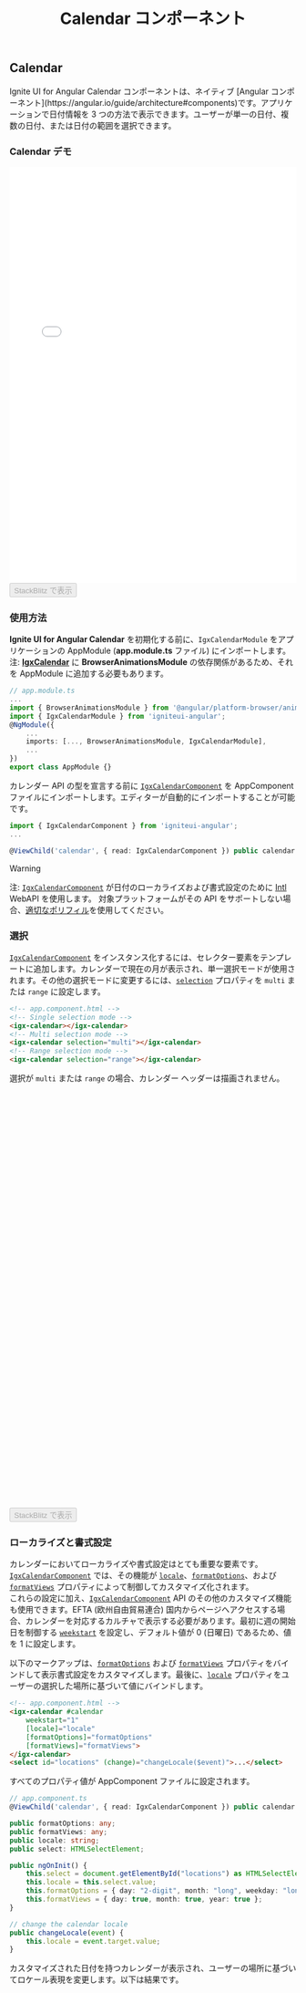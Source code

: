 ﻿---
title: Calendar コンポーネント
_description: Ignite UI for Angular の Calendar コンポーネントを使用して、アプリケーションで日付情報の表示および日付の入力を可能なカレンダーを作成します。
_keywords: Ignite UI for Angular, UI コントロール, Angular ウィジェット, web ウィジェット, UI ウィジェット, Angular, ネイティブ Angular コンポーネント スィート, ネイティブ Angular コントロール, ネイティブ Angular コンポーネント ライブラリ, Angular Calendar コンポーネント, Angular Calendar コントロール
_language: ja
---

## Calendar
<p class="highlight">Ignite UI for Angular Calendar コンポーネントは、ネイティブ [Angular コンポーネント](https://angular.io/guide/architecture#components)です。アプリケーションで日付情報を 3 つの方法で表示できます。ユーザーが単一の日付、複数の日付、または日付の範囲を選択できます。</p>

### Calendar デモ
<div class="sample-container loading" style="height: 730px">
    <iframe id="calendar-sample-5-iframe" src='{environment:demosBaseUrl}/scheduling/calendar-sample-5' width="100%" height="100%" seamless frameBorder="0" onload="onSampleIframeContentLoaded(this);"></iframe>
</div>
<div>
    <button data-localize="stackblitz" disabled class="stackblitz-btn" data-iframe-id="calendar-sample-5-iframe" data-demos-base-url="{environment:demosBaseUrl}">StackBlitz で表示</button>
</div>

### 使用方法
**Ignite UI for Angular Calendar** を初期化する前に、`IgxCalendarModule` をアプリケーションの AppModule (**app.module.ts** ファイル) にインポートします。注: [**IgxCalendar**]({environment:angularApiUrl}/classes/igxcalendarcomponent.html) に **BrowserAnimationsModule** の依存関係があるため、それを AppModule に追加する必要もあります。

```typescript
// app.module.ts
...
import { BrowserAnimationsModule } from '@angular/platform-browser/animations';
import { IgxCalendarModule } from 'igniteui-angular';
@NgModule({
    ...
    imports: [..., BrowserAnimationsModule, IgxCalendarModule],
    ...
})
export class AppModule {}
```

カレンダー API の型を宣言する前に [`IgxCalendarComponent`]({environment:angularApiUrl}/classes/igxcalendarcomponent.html) を AppComponent ファイルにインポートします。エディターが自動的にインポートすることが可能です。

```typescript
import { IgxCalendarComponent } from 'igniteui-angular';
...

@ViewChild('calendar', { read: IgxCalendarComponent }) public calendar: IgxCalendarComponent;
```

> [!WARNING]
> 注: [`IgxCalendarComponent`]({environment:angularApiUrl}/classes/igxcalendarcomponent.html) が日付のローカライズおよび書式設定のために [Intl](https://developer.mozilla.org/ja/docs/Web/JavaScript/Reference/Global_Objects/DateTimeFormat) WebAPI を使用します。
> 対象プラットフォームがその API をサポートしない場合、[適切なポリフィル](https://github.com/andyearnshaw/Intl.js/)を使用してください。

### 選択
[`IgxCalendarComponent`]({environment:angularApiUrl}/classes/igxcalendarcomponent.html) をインスタンス化するには、セレクター要素をテンプレートに追加します。カレンダーで現在の月が表示され、単一選択モードが使用されます。その他の選択モードに変更するには、[`selection`]({environment:angularApiUrl}/classes/igxcalendarbase.html#selection) プロパティを `multi` または `range` に設定します。

```html
<!-- app.component.html -->
<!-- Single selection mode -->
<igx-calendar></igx-calendar>
<!-- Multi selection mode -->
<igx-calendar selection="multi"></igx-calendar>
<!-- Range selection mode -->
<igx-calendar selection="range"></igx-calendar>
```

選択が `multi` または `range` の場合、カレンダー ヘッダーは描画されません。

<div class="sample-container loading" style="height: 730px">
    <iframe id="calendar-sample-1-iframe" data-src='{environment:demosBaseUrl}/scheduling/calendar-sample-1' width="100%" height="100%" seamless="" frameBorder="0" class="lazyload"></iframe>
</div>
<div>
    <button data-localize="stackblitz" disabled class="stackblitz-btn" data-iframe-id="calendar-sample-1-iframe" data-demos-base-url="{environment:demosBaseUrl}">StackBlitz で表示</button>
</div>

### ローカライズと書式設定

カレンダーにおいてローカライズや書式設定はとても重要な要素です。[`IgxCalendarComponent`]({environment:angularApiUrl}/classes/igxcalendarcomponent.html) では、その機能が [`locale`]({environment:angularApiUrl}/classes/igxcalendarbase.html#locale)、[`formatOptions`]({environment:angularApiUrl}/classes/igxcalendarbase.html#formatoptions)、および [`formatViews`]({environment:angularApiUrl}/classes/igxmonthpickerbase.html#formatviews) プロパティによって制御してカスタマイズ化されます。
<br>
これらの設定に加え、[`IgxCalendarComponent`]({environment:angularApiUrl}/classes/igxcalendarcomponent.html) API のその他のカスタマイズ機能も使用できます。EFTA (欧州自由貿易連合) 国内からページへアクセスする場合、カレンダーを対応するカルチャで表示する必要があります。最初に週の開始日を制御する [`weekstart`]({environment:angularApiUrl}/classes/igxcalendarbase.html#weekstart) を設定し、デフォルト値が 0 (日曜日) であるため、値を 1 に設定します。

以下のマークアップは、[`formatOptions`]({environment:angularApiUrl}/classes/igxcalendarbase.html#formatoptions) および [`formatViews`]({environment:angularApiUrl}/classes/igxmonthpickerbase.html#formatviews) プロパティをバインドして表示書式設定をカスタマイズします。最後に、[`locale`]({environment:angularApiUrl}/classes/igxcalendarbase.html#locale) プロパティをユーザーの選択した場所に基づいて値にバインドします。

```html
<!-- app.component.html -->
<igx-calendar #calendar
    weekstart="1"
    [locale]="locale"
    [formatOptions]="formatOptions"
    [formatViews]="formatViews">
</igx-calendar>
<select id="locations" (change)="changeLocale($event)">...</select>
```

すべてのプロパティ値が AppComponent ファイルに設定されます。

```typescript
// app.component.ts
@ViewChild('calendar', { read: IgxCalendarComponent }) public calendar: IgxCalendarComponent;

public formatOptions: any;
public formatViews: any;
public locale: string;
public select: HTMLSelectElement;

public ngOnInit() {
    this.select = document.getElementById("locations") as HTMLSelectElement;
    this.locale = this.select.value;
    this.formatOptions = { day: "2-digit", month: "long", weekday: "long", year: "numeric" };
    this.formatViews = { day: true, month: true, year: true };
}

// change the calendar locale
public changeLocale(event) {
    this.locale = event.target.value;
}
```

カスタマイズされた日付を持つカレンダーが表示され、ユーザーの場所に基づいてロケール表現を変更します。以下は結果です。

<div class="sample-container loading" style="height: 570px">
    <iframe id="calendar-sample-2-iframe" data-src='{environment:demosBaseUrl}/scheduling/calendar-sample-2' width="100%" height="100%" seamless="" frameBorder="0" class="lazyload"></iframe>
</div>
<div>
    <button data-localize="stackblitz" disabled class="stackblitz-btn" data-iframe-id="calendar-sample-2-iframe" data-demos-base-url="{environment:demosBaseUrl}">StackBlitz で表示</button>
</div>

### イベント
このサンプルを拡張します。ユーザーが 5 日以下の日付範囲を入力する必要があります。カレンダーの [`selection`]({environment:angularApiUrl}/classes/igxcalendarcomponent.html#selection) モードを range に設定し、範囲が無効な場合にユーザーに選択を変更するための通知を表示する [`onSelection`]({environment:angularApiUrl}/classes/igxcalendarbase.html#onselection) イベントを使用します。

```html
<!-- app.component.html -->
<igx-calendar #calendar
    ...
    selection="range"
    (onSelection)="verifyRange($event)">
</igx-calendar>
```

[`onSelection`]({environment:angularApiUrl}/classes/igxcalendarbase.html#onselection) イベントに渡した値が選択した日付のコレクションで、その長さに基づいてロジックを実行します。無効な選択をユーザーに通知する場合、選択を範囲の最初の日のみを含むために [`selectDate`]({environment:angularApiUrl}/classes/igxcalendarcomponent.html#selectdate) メソッドを使用してリセットします。

```typescript
// app.component.ts
...
public verifyRange(dates: Date[]) {
    if (dates.length > 5) {
        this.calendar.selectDate(dates[0]);
        this.dialog.open();
    }
}
```

以下で範囲の選択動作を確認できます。

<div class="sample-container loading" style="height: 460px">
    <iframe id="calendar-sample-3-iframe" data-src='{environment:demosBaseUrl}/scheduling/calendar-sample-3' width="100%" height="100%" seamless="" frameBorder="0" class="lazyload"></iframe>
</div>
<div>
    <button data-localize="stackblitz" disabled class="stackblitz-btn" data-iframe-id="calendar-sample-3-iframe" data-demos-base-url="{environment:demosBaseUrl}">StackBlitz で表示</button>
</div>

### テンプレート

[`IgxCalendarComponent`]({environment:angularApiUrl}/classes/igxcalendarcomponent.html) API (プロパティ、イベント、メソッド) を使用して要件によってカレンダーを構成し、コードで操作する方法を説明しました。次にヘッダーおよびサブヘッダーのテンプレート機能を使用して外観をカスタマイズします。

カスタマイズは、カレンダーの ng-template を **igxCalendarHeader** または **igxCalendarSubheader** ディレクティブでデコレートし、返されたコンテキストを使用して日付の表示をカスタマイズします。
**igxCalendarHeader** ディレクティブでデコレートされるテンプレートは、カレンダーの選択が単一に設定された場合のみ描画されます。**igxCalendarSubheader** はすべての選択モードで利用可能です。

この例ではヘッダーに完全な日付を表示し、サブヘッダーに曜日を含むためにデフォルト テンプレートを変更します。

```html
<!-- app.component.html-->
<igx-calendar>
    <!-- Modify the header to display the month (in titlecase), day and weekday -->
    <ng-template igxCalendarHeader let-parts>
        {{ parts.month.combined | titlecase }} {{parts.day.combined }} {{ parts.weekday.combined }}
    </ng-template>
    <ng-template igxCalendarSubheader let-parts>
        <span class="date__el" (click)="parts.monthView()">{{ parts.month.combined }}</span>
        <span class="date__el" (click)="parts.yearView()">{{ parts.year.combined }}</span>
    </ng-template>
</igx-calendar>
```

> [!NOTE]
> Internet Explorer および Edge ブラウザーの場合、両方のブラウザーがこの機能を提供する Intl API を実装しないため、日付部分は空の文字列です。 ([formatToParts](https://developer.mozilla.org/ja/docs/Web/JavaScript/Reference/Global_Objects/DateTimeFormat/formatToParts) を参照)

このブラウザーをサポートするには、[ngIf](https://angular.io/api/common/NgIf#using-non-inlined-then-template) ディレクティブを使用する代わりのテンプレートを使用します。

```html
<!-- app.component.html-->
<igx-calendar #component locale="fr">
    <div *ngIf="formatParts; else parseTemplate">
        <ng-template igxCalendarHeader let-parts>
            {{ parts.month.combined | titlecase }} {{ parts.day.combined }} {{ parts.weekday.combined }}
        </ng-template>
        <ng-template igxCalendarSubheader let-parts>
            <span class="date__el" (click)="parts.monthView()">{{ parts.month.combined }}</span>
            <span class="date__el" (click)="parts.yearView()">{{ parts.year.combined }}</span>
        </ng-template>
    </div>

    <!-- Parse template for browsers not supporting Intl parts-->
    <ng-template #parseTemplate>
        <ng-template igxCalendarHeader let-parts>
            {{ getDatePart(parts, component, 'month') | titlecase }} {{ getDatePart(parts, component, 'day') }} {{ getDatePart(parts, component, 'weekday') }}
        </ng-template>
        <ng-template igxCalendarSubheader let-parts>
            <span class="date__el" (click)="parts.monthView()">{{ getDatePart(parts, component, 'month') }}</span>
            <span class="date__el" (click)="parts.yearView()">{{ getDatePart(parts, component, 'year') }}</span>
        </ng-template>
    </ng-template>
</igx-calendar>
```

**ngIf** は、使用するテンプレートを制御するために **formatParts** 式の値を評価します。代わりの **#parseTemplate** テンプレートを参照します。{} にある式は評価された値を返す **getDatePart** メソッドを起動します。この場合、書式設定された日付部分 (年、曜日、月など) を返します。**getDatePart** に渡されたパラメーターは、書式設定が [`IgxCalendarComponent`]({environment:angularApiUrl}/classes/igxcalendarcomponent.html) の locale および format オプションに基づいて設定されるために必要です。

```typescript
// app.component.ts
public intlDateTimeFormat = new Intl.DateTimeFormat() as any;
public formatParts: boolean = this.intlDateTimeFormat.formatToParts;

public getDatePart(val: any, component: any, datePart: string) {
    const date = val.date as Date;
    const locale = component.locale;
    const formatOptions: Intl.DateTimeFormatOptions = {};
    formatOptions[datePart] = component.formatOptions[datePart];

    return date.toLocaleString(locale, formatOptions);

    // instead of toLocaleString we can use Intl.DateTimeFormat.format as well:
    // const partFormatter = new Intl.DateTimeFormat(locale, formatOptions);
    // return partFormatter.format(date);
}
```

この条件付きテンプレート化および日付解析を実装後、ブラウザーの間の書式設定が統一されます。

<div class="sample-container loading" style="height: 570px">
    <iframe id="calendar-sample-4-iframe" data-src='{environment:demosBaseUrl}/scheduling/calendar-sample-4' width="100%" height="100%" seamless="" frameBorder="0" class="lazyload"></iframe>
</div>
<div>
    <button data-localize="stackblitz" disabled class="stackblitz-btn" data-iframe-id="calendar-sample-4-iframe" data-demos-base-url="{environment:demosBaseUrl}">StackBlitz で表示</button>
</div>

### 日付の無効化
このセクションは、[`disabledDates`]({environment:angularApiUrl}/classes/igxcalendarbase.html#disableddates) 機能の使用について説明します。異なる`単一の日付`または`範囲`の要素を配列に追加し、[`disabledDates`]({environment:angularApiUrl}/classes/igxcalendarbase.html#disableddates) 記述子に渡すことができます。

```typescript
this.calendar.disabledDates = [new DateRangeDescriptor(DateRangeType.Between, [
    new Date(2018, 8, 2),
    new Date(2018, 8, 8)
])];
```

[`DateRangeType`]({environment:angularApiUrl}/enums/daterangetype.html) は無効にする範囲を指定するために使用します。たとえば、[`DateRangeType.Between`]({environment:angularApiUrl}/enums/daterangetype.html#between) は配列の特定の 2 つの日付間を無効にします。上記のコード スニペット。
以下の API の表は、使用可能なすべての [`DateRangeType`]({environment:angularApiUrl}/enums/daterangetype.html) 値です。

この機能は、選択およびフォーカスが可能な日付を制限する必要がある場合に使用します。

特定の範囲の日付を無効にするサンプルを作成します。

```typescript
export class CalendarSample6Component {
    @ViewChild("calendar") public calendar: IgxCalendarComponent;
    public today = new Date(Date.now());
    public range = [
        new Date(this.today.getFullYear(), this.today.getMonth(), 3),
        new Date(this.today.getFullYear(), this.today.getMonth(), 8)
    ];

    public ngOnInit() {
        this.calendar.disabledDates = [new DateRangeDescriptor(DateRangeType.Between, this.range)];
    }
}

```

以下は結果です。

<div class="sample-container loading" style="height: 480px">
    <iframe id="calendar-sample-6-iframe" data-src='{environment:demosBaseUrl}/scheduling/calendar-sample-6' width="100%" height="100%" seamless="" frameBorder="0" class="lazyload"></iframe>
</div>
<div>
    <button data-localize="stackblitz" disabled class="stackblitz-btn" data-iframe-id="calendar-sample-6-iframe" data-demos-base-url="{environment:demosBaseUrl}">stackblitz で開く</button>
</div>


### 特定の日付

[`Special dates`]({environment:angularApiUrl}/classes/igxcalendarbase.html#specialdates) 機能は、[`Disabled dates`]({environment:angularApiUrl}/classes/igxcalendarbase.html#disableddates) とほとんど同じ構成を使用します。違いは、日付の `styling` と `interaction` です。また [`Special dates`]({environment:angularApiUrl}/classes/igxcalendarbase.html#specialdates) の選択やフォーカスが可能です。

[`Special dates`]({environment:angularApiUrl}/classes/igxcalendarbase.html#specialdates) を [`igxCalendar`]({environment:angularApiUrl}/classes/igxcalendarcomponent.html) に追加し、[`DateRangeType.Specific`]({environment:angularApiUrl}/enums/daterangetype.html#specific) の [`DateRangeDescriptor`]({environment:angularApiUrl}/interfaces/daterangedescriptor.html) 項目を作成して [`dateRange`]({environment:angularApiUrl}/interfaces/daterangedescriptor.html#daterange) で日付の配列を渡します。

```typescript
export class CalendarSample7Component {
    @ViewChild("calendar") public calendar: IgxCalendarComponent;
    @ViewChild(IgxSnackbarComponent) public snackbar: IgxSnackbarComponent;
    public range = [];

    ...
    public selectPTOdays(dates: Date[]) {
        this.range = dates;
    }

    public submitPTOdays(eventArgs) {
        this.calendar.specialDates =
            [new DateRangeDescriptor(DateRangeType.Specific, this.range)];

        this.range.forEach((item) => {
            this.calendar.selectDate(item);
        });

        ...
    }
}
```

```html
<article class="sample-column calendar-wrapper">
    <span>Request Time Off</span>
    <igx-calendar #calendar
        selection="multi"
        (onSelection)="selectPTOdays($event)">
    </igx-calendar>
    <button igxButton="raised" (click)="submitPTOdays($event)">Submit Request</button>
</article>
```

選択した日付配列を使用して `Special dates` 記述子を定義します。

結果:

<div class="sample-container loading" style="height: 540px">
    <iframe id="calendar-sample-7-iframe" data-src='{environment:demosBaseUrl}/scheduling/calendar-sample-7' width="100%" height="100%" seamless="" frameBorder="0" class="lazyload"></iframe>
</div>
<div>
    <button data-localize="stackblitz" disabled class="stackblitz-btn" data-iframe-id="calendar-sample-7-iframe" data-demos-base-url="{environment:demosBaseUrl}">stackblitz で開く</button>
</div>

### ビュー
`IgxCalendarModule` によって提供される個別のビューがあり、別々に使用できます。
- Days ビュー - [`igx-days-view`]({environment:angularApiUrl}/classes/igxdaysviewcomponent.html)
- Months ビュー - [`igx-months-view`]({environment:angularApiUrl}/classes/igxmonthsviewcomponent.html)
- Years ビュー - [`igx-years-view`]({environment:angularApiUrl}/classes/igxyearsviewcomponent.html)

<div class="sample-container loading" style="height: 540px">
    <iframe id="calendar-views-iframe" data-src='{environment:demosBaseUrl}/scheduling/calendar-views' width="100%" height="100%" seamless="" frameBorder="0" class="lazyload"></iframe>
</div>
<div>
    <button data-localize="stackblitz" disabled class="stackblitz-btn" data-iframe-id="calendar-views-iframe" data-demos-base-url="{environment:demosBaseUrl}">stackblitz で開く</button>
</div>

### キーボード ナビゲーション
[**igxCalendar**]({environment:angularApiUrl}/classes/igxcalendarcomponent.html) コンポーネントにフォーカスがある場合、以下を使用してナビゲーションできます。
- <kbd>PageUp</kbd> キーは前の月に移動します。
- <kbd>PageDown</kbd> キーは次の月に移動します。
- <kbd>Shift</kbd> + <kbd>PageUp</kbd> キーは前の年に移動します。
- <kbd>Shift</kbd> + <kbd>PageDown</kbd>> キーは次の年に移動します。
- <kbd>Home</kbd> キーは現在の年の最初の月をフォーカスします。
- <kbd>End</kbd> キーは現在の月の最後の日または最後の月をフォーカスします。
- <kbd>Tab</kbd> キーはサブヘッダー ボタン間を移動します。

`前` または`次`の月のボタン（サブヘッダー内）にフォーカスがある場合、以下を使用します。
- <kbd>Space</kbd> または <kbd>Enter</kbd> キーは次の月または前の月のビューへスクロールします。

サブヘッダーの`月`ボタンのフォーカス時:
- <kbd>Space</kbd> または <kbd>Enter</kbd> キーは月ビューを開きます。

サブヘッダーの`年`ボタンのフォーカス時:
- <kbd>Space</kbd> または <kbd>Enter</kbd> キーは10 年ビューを開きます。

現在月の日のフォーカス時:
- 矢印キーで日を移動します。
- 矢印キーで前/翌月に移動します。
- 現在の月の最終日から次の日または現在の月の最初の日から前に移動すると、表示されている次の月または前の月にフォーカスが移動します。
- 現在の月の最終日から次の日または現在の月の最初の日から前に移動すると、表示されている次の月または前の月にフォーカスが移動します。
- <kbd>Enter</kbd> キーを使用して、現在フォーカスされている日を選択します。

月ビュー内の月のフォーカス時:
- 矢印キーで月を移動します。
- <kbd>Home</kbd> キーは月ビューの最初の月にフォーカスします。
- <kbd>End</kbd> キーは月ビューの最後の月にフォーカスします。
- <kbd>Enter</kbd> キーは、現在フォーカスされている月を選択してビューと閉じます。

10 年ビュー内の年のフォーカス時:
- 矢印キーで年を移動します。
- <kbd>Enter</kbd> キーは、現在フォーカスされている年を選択してビューと閉じます。

>[!NOTE]
 >バージョン 8.2.0 に続いて、キーボード ナビゲーションは現在の月以外の日をフォーカスせず、ビューの月を変更します。

<div class="divider--half"></div>


### マルチビュー カレンダー
[`monthsViewNumber`]({environment:angularApiUrl}/classes/igxcalendarcomponent.html#monthsviewnumber) 入力を使用して、表示される月の数が設定されます。
設定される最大値に制限はなく、月はフレックス コンテナに水平に表示されます。マルチ ビューカレンダーを表示する場合、[`hideOutsideDays`]({environment:angularApiUrl}/classes/igxcalendarcomponent.html#hideoutsidedays) を使用して、現在の月に属さない日を非表示にできます。マルチビュー カレンダーは、3 種類すべての選択をサポートしています。キーボード ナビゲーションは、表示されている次/前の月へ移動します。

結果:

<div class="sample-container loading" style="height: 540px">
    <iframe id="multiview-calendar" data-src='{environment:demosBaseUrl}/scheduling/multiview-calendar' width="100%" height="100%" seamless="" frameBorder="0" class="lazyload"></iframe>
</div>
<div>
    <button data-localize="stackblitz" disabled class="stackblitz-btn" data-iframe-id="multiview-calendar" data-demos-base-url="{environment:demosBaseUrl}">StackBlitz で開く</button>
</div>

### スタイル設定

カレンダーのスタイル設定を開始するには、すべてのテーマ関数とコンポーネント mixins が存在する `index` ファイルをインポートする必要があります。

```scss
@import '~igniteui-angular/lib/core/styles/themes/index';
``` 

最も簡単な方法は、[`igx-calendar-theme`]({environment:sassApiUrl}/index.html#function-igx-calendar-theme) を拡張する新しいテーマを作成し、`$header-background` `$content-background`、`$header-text-color`、`$date-current-text-color`, `$picker-arrow-color`、`$picker-arrow-hover-color`、`$year-current-text-color`、`$year-hover-text-color`、`$month-current-text-color`、`$month-hover-text-color`、`$picker-text-color`、および `$picker-text-hover-color` パラメーターを受け取る方法です。

```scss
$my-calendar-theme: igx-calendar-theme(
  $header-background: #345779,
  $content-background: #fdfdfd,
  $header-text-color: #ffffff,
  $date-current-text-color: #2dabe8,
  $picker-arrow-color: #2dabe8,
  $picker-arrow-hover-color: #000000,
  $year-current-text-color: #2dabe8,
  $year-hover-text-color: #2dabe8,
  $month-current-text-color: #2dabe8,
  $month-hover-text-color: #2dabe8,
  $picker-text-color: #2dabe8,
  $picker-text-hover-color: #000000
);
```
最後の手順は、それぞれのテーマを持つコンポーネント mixins を**含める**ことです。 

```scss
 @include igx-calendar($my-calendar-theme);
```

>[!NOTE]
 >コンポーネントが [`Emulated`](./themes/component-themes.md#表示のカプセル化) ViewEncapsulation を使用している場合、`::ng-deep` を使用してこのカプセル化を`ペネトレーション`する必要があります。

 ```scss
:host {
  ::ng-deep {
    @include igx-calendar($my-calendar-theme);
  }
}
```

#### カラーパレットの定義

上記のように色の値をハードコーディングする代わりに、[`igx-palette`]({environment:sassApiUrl}/index.html#function-igx-palette) と [`igx-color`]({environment:sassApiUrl}/index.html#function-igx-color) 関数を使用することによって色に関してより高い柔軟性を持つことができます。

`igx-palette` は渡された一次色と二次色に基づいてカラーパレットを生成します。

```scss
$blue-color: #345779;
$light-gray-color: #fdfdfd;

$my-custom-palette: igx-palette(
    $primary: $blue-color,
    $secondary: $light-gray-color
);
```

次に [`igx-color`]({environment:sassApiUrl}/index.html#function-igx-color) を使用してパレットから簡単に色を取得できます。

```scss
$my-calendar-theme: igx-calendar-theme(
  $header-background: igx-color($my-custom-palette, "primary", 500),
  $content-background: igx-color($my-custom-palette, "secondary", 500),
  $header-text-color: igx-color($my-custom-palette, "secondary", 50),
  $date-current-text-color: igx-color($my-custom-palette, "primary", 50),
  $picker-arrow-color: igx-color($my-custom-palette, "primary", 50),
  $picker-arrow-hover-color: igx-color($my-custom-palette, "grays", 900),
  $year-current-text-color: igx-color($my-custom-palette, "primary", 50),
  $year-hover-text-color: igx-color($my-custom-palette, "primary", 50),
  $month-current-text-color: igx-color($my-custom-palette, "primary", 50),
  $month-hover-text-color: igx-color($my-custom-palette, "primary", 50),
  $picker-text-color: igx-color($my-custom-palette, "primary", 50),
  $picker-text-hover-color: igx-color($my-custom-palette, "grays", 900),
  $date-selected-background: igx-color($my-custom-palette, "primary", 500),
  $date-selected-text-color: igx-color($my-custom-palette, "secondary", 500)
);
```

>[!NOTE]
>`Igx-color` と `igx-palette` は色の生成や取得のための関数です。 使い方の詳細については [`パレット`](./themes/palette.md) のトピックを参照してください。


#### スキーマの使用

テーマ エンジンを使用して [スキーマ](./themes/schemas.md)の利点を活用でき、堅牢で柔軟な構造を構築できます。**スキーマ**はテーマを使用する方法です。

すべてのコンポーネントに提供されている 2 つの定義済みスキーマ [`_light-badge`]({environment:sassApiUrl}/index.html#variable-_light-calendar) の 1 つを拡張します。  

```scss
// Extending the light calendar schema
$custom-calendar-schema: extend($_light-calendar,
    (
        header-background: (igx-color: ('primary', 500)),
        content-background: (igx-color: ('secondary', 500)),
        header-text-color: (igx-color: ('secondary', 50)),
        date-current-text-color: (igx-color: ('primary', 50)),
        picker-arrow-color: (igx-color: ('primary', 50)),
        picker-arrow-hover-color: (igx-color: ('grays', 900)),
        year-current-text-color: (igx-color: ('primary', 50)),
        year-hover-text-color: (igx-color: ('primary', 50)),
        month-current-text-color: (igx-color: ('primary', 50)),
        month-hover-text-color: (igx-color: ('primary', 50)),
        picker-text-color: (igx-color: ('primary', 50)),
        picker-text-hover-color: (igx-color: ('grays', 900)),
        date-selected-background: (igx-color: ('primary', 500)),
        date-selected-text-color: (igx-color: ('secondary', 500))
    )
);
```

カスタム スキーマを適用するには、グローバル  ([`light`]({environment:sassApiUrl}/index.html#variable-light-schema) または [`dark`]({environment:sassApiUrl}/index.html#variable-dark-schema)) の 1 つを**拡張**する必要があります。これは基本的にカスタム スキーマでコンポーネントをポイントし、その後それぞれのコンポーネントテーマに追加するものです。

```scss
// Extending the global light-schema
$my-custom-schema: extend($light-schema, 
    (
        igx-calendar: $custom-calendar-schema
    )
);

// Defining our custom theme with the custom schema
$my-calendar-theme: igx-calendar-theme(
  $palette: $my-custom-palette,
  $schema: $my-custom-schema
);
```

上記と同じ方法でテーマを含める必要があることに注意してください。

#### デモ

<div class="sample-container loading" style="height:550px">
    <iframe id="calendar-styling-sample-iframe" src='{environment:demosBaseUrl}/scheduling/calendar-styling-sample' width="100%" height="100%" 
        seamless frameBorder="0" class="lazyload no-theming"></iframe>
</div>
<br/>
<div>
<button data-localize="stackblitz" disabled class="stackblitz-btn" data-iframe-id="calendar-styling-sample-iframe" data-demos-base-url="{environment:demosBaseUrl}">stackblitz で開く</button>
</div>

### API リファレンス
<div class="divider--half"></div>

* [IgxCalendarComponent]({environment:angularApiUrl}/classes/igxcalendarcomponent.html)
* [IgxCalendarComponent スタイル]({environment:sassApiUrl}/index.html#function-igx-calendar-theme)
* [DateRangeType]({environment:angularApiUrl}/enums/daterangetype.html)
* [DateRangeDescriptor]({environment:angularApiUrl}/interfaces/daterangedescriptor.html)

<div class="divider--half"></div>

### その他のリソース
<div class="divider--half"></div>
コミュニティに参加して新しいアイデアをご提案ください。

* [Ignite UI for Angular **フォーラム** (英語)](https://www.infragistics.com/community/forums/f/ignite-ui-for-angular) 
* [Ignite UI for Angular **GitHub** (英語)](https://github.com/IgniteUI/igniteui-angular) 

